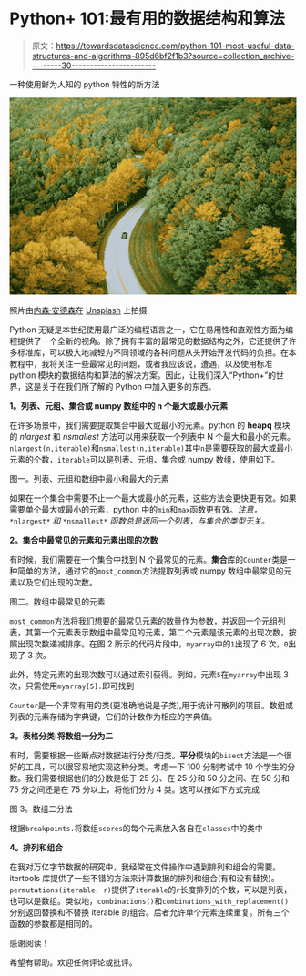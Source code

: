 # Python+ 101:最有用的数据结构和算法

> 原文：<https://towardsdatascience.com/python-101-most-useful-data-structures-and-algorithms-895d6bf2f1b3?source=collection_archive---------30----------------------->

一种使用鲜为人知的 python 特性的新方法

![](img/7eacff7a9b715f2c22c73d38c01722a7.png)

照片由[内森·安德森](https://unsplash.com/@nathananderson?utm_source=unsplash&utm_medium=referral&utm_content=creditCopyText)在 [Unsplash](https://unsplash.com/s/photos/scenery?utm_source=unsplash&utm_medium=referral&utm_content=creditCopyText) 上拍摄

Python 无疑是本世纪使用最广泛的编程语言之一，它在易用性和直观性方面为编程提供了一个全新的视角。除了拥有丰富的最常见的数据结构之外，它还提供了许多标准库，可以极大地减轻为不同领域的各种问题从头开始开发代码的负担。在本教程中，我将关注一些最常见的问题，或者我应该说，遭遇，以及使用标准 python 模块的数据结构和算法的解决方案。因此，让我们深入“Python+”的世界，这是关于在我们所了解的 Python 中加入更多的东西。

**1。列表、元组、集合或 numpy 数组中的 n 个最大或最小元素**

在许多场景中，我们需要提取集合中最大或最小的元素。python 的 **heapq** 模块的 *nlargest* 和 *nsmallest* 方法可以用来获取一个列表中 N 个最大和最小的元素。`nlargest(n,iterable)`和`nsmallest(n,iterable)`其中`n`是需要获取的最大或最小元素的个数，`iterable`可以是列表、元组、集合或 numpy 数组，使用如下。

图一。列表、元组和数组中最小和最大的元素

如果在一个集合中需要不止一个最大或最小的元素，这些方法会更快更有效。如果需要单个最大或最小的元素，python 中的`min`和`max`函数更有效。*注意，* `*nlargest*` *和* `*nsmallest*` *函数总是返回一个列表，与集合的类型无关。*

**2。集合中最常见的元素和元素出现的次数**

有时候，我们需要在一个集合中找到 N 个最常见的元素。**集合**库的`Counter`类是一种简单的方法，通过它的`most_common`方法提取列表或 numpy 数组中最常见的元素以及它们出现的次数。

图二。数组中最常见的元素

`most_common`方法将我们想要的最常见元素的数量作为参数，并返回一个元组列表，其第一个元素表示数组中最常见的元素，第二个元素是该元素的出现次数，按照出现次数递减排序。在图 2 所示的代码片段中，`myarray`中的`1`出现了 6 次，`0`出现了 3 次。

此外，特定元素的出现次数可以通过索引获得。例如，元素`5`在`myarray`中出现 3 次，只需使用`myarray[5].`即可找到

`Counter`是一个非常有用的类(更准确地说是子类),用于统计可散列的项目。数组或列表的元素存储为字典键，它们的计数作为相应的字典值。

**3。表格分类:将数组一分为二**

有时，需要根据一些断点对数据进行分类/归类。**平分**模块的`bisect`方法是一个很好的工具，可以很容易地实现这种分类。考虑一下 100 分制考试中 10 个学生的分数。我们需要根据他们的分数是低于 25 分、在 25 分和 50 分之间、在 50 分和 75 分之间还是在 75 分以上，将他们分为 4 类。这可以按如下方式完成

图 3。数组二分法

根据`breakpoints.`将数组`scores`的每个元素放入各自在`classes`中的类中

**4。排列和组合**

在我对万亿字节数据的研究中，我经常在文件操作中遇到排列和组合的需要。itertools 库提供了一些不错的方法来计算数据的排列和组合(有和没有替换)。`permutations(iterable, r)`提供了`iterable`的`r`长度排列的个数，可以是列表，也可以是数组。类似地，`combinations()`和`combinations_with_replacement()`分别返回替换和不替换 iterable 的组合。后者允许单个元素连续重复。所有三个函数的参数都是相同的。

感谢阅读！

希望有帮助。欢迎任何评论或批评。